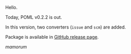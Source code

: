 Hello.

Today, POML v0.2.2 is out.

In this version, two converters (`issue` and `scm`) are added.

Package is available in [GitHub release page](https://github.com/mamorum/poml/releases/tag/v0.2.2).

_mamorum_